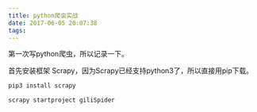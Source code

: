 ```yaml
---
title: python爬虫实战
date: 2017-06-05 20:07:38
tags:
---
```


第一次写python爬虫，所以记录一下。

首先安装框架 Scrapy，因为Scrapy已经支持python3了，所以直接用pip下载。

````py
pip3 install scrapy
````

````py
scrapy startproject giliSpider
````

